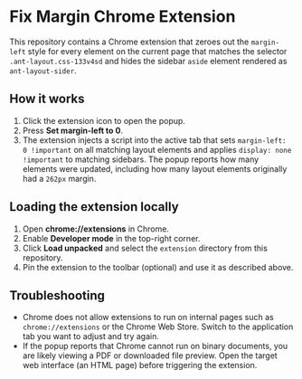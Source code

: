 # Fix Margin Chrome Extension

This repository contains a Chrome extension that zeroes out the `margin-left` style for every element on the current page that matches the selector `.ant-layout.css-133v4sd` and hides the sidebar `aside` element rendered as `ant-layout-sider`.


## How it works

1. Click the extension icon to open the popup.
2. Press **Set margin-left to 0**.
3. The extension injects a script into the active tab that sets `margin-left: 0 !important` on all matching layout elements and applies `display: none !important` to matching sidebars. The popup reports how many elements were updated, including how many layout elements originally had a `262px` margin.

## Loading the extension locally

1. Open **chrome://extensions** in Chrome.
2. Enable **Developer mode** in the top-right corner.
3. Click **Load unpacked** and select the `extension` directory from this repository.
4. Pin the extension to the toolbar (optional) and use it as described above.

## Troubleshooting

- Chrome does not allow extensions to run on internal pages such as `chrome://extensions` or the Chrome Web Store. Switch to the application tab you want to adjust and try again.
- If the popup reports that Chrome cannot run on binary documents, you are likely viewing a PDF or downloaded file preview. Open the target web interface (an HTML page) before triggering the extension.

